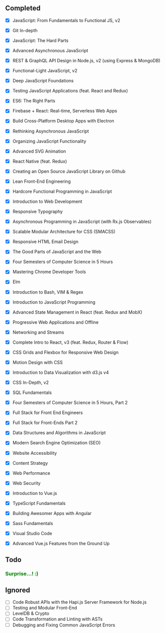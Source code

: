 ## Completed
- [x] JavaScript: From Fundamentals to Functional JS, v2
- [x] Git In-depth
- [x] JavaScript: The Hard Parts
- [x] Advanced Asynchronous JavaScript
- [x] REST & GraphQL API Design in Node.js, v2 (using Express & MongoDB)
- [x] Functional-Light JavaScript, v2
- [x] Deep JavaScript Foundations
- [x] Testing JavaScript Applications (feat. React and Redux)
- [x] ES6: The Right Parts
- [x] Firebase + React: Real-time, Serverless Web Apps
- [x] Build Cross-Platform Desktop Apps with Electron
- [x] Rethinking Asynchronous JavaScript
- [x] Organizing JavaScript Functionality
- [x] Advanced SVG Animation
- [x] React Native (feat. Redux)
- [x] Creating an Open Source JavaScript Library on Github
- [x] Lean Front-End Engineering
- [x] Hardcore Functional Programming in JavaScript
- [x] Introduction to Web Development
- [x] Responsive Typography
- [x] Asynchronous Programming in JavaScript (with Rx.js Observables)
- [x] Scalable Modular Architecture for CSS (SMACSS)
- [x] Responsive HTML Email Design
- [x] The Good Parts of JavaScript and the Web
- [x] Four Semesters of Computer Science in 5 Hours
- [x] Mastering Chrome Developer Tools
- [x] Elm
- [x] Introduction to Bash, VIM & Regex
- [x] Introduction to JavaScript Programming
- [x] Advanced State Management in React (feat. Redux and MobX)
- [x] Progressive Web Applications and Offline
- [x] Networking and Streams
- [x] Complete Intro to React, v3 (feat. Redux, Router & Flow)
- [x] CSS Grids and Flexbox for Responsive Web Design
- [x] Motion Design with CSS
- [x] Introduction to Data Visualization with d3.js v4
- [x] CSS In-Depth, v2
- [x] SQL Fundamentals
- [x] Four Semesters of Computer Science in 5 Hours, Part 2
- [x] Full Stack for Front End Engineers
- [x] Full Stack for Front-Ends Part 2
- [x] Data Structures and Algorithms in JavaScript
- [x] Modern Search Engine Optimization (SEO)
- [x] Website Accessibility
- [x] Content Strategy
- [x] Web Performance
- [x] Web Security
- [x] Introduction to Vue.js
- [x] TypeScript Fundamentals
- [x] Building Awesomer Apps with Angular
- [x] Sass Fundamentals
- [x] Visual Studio Code
- [x] Advanced Vue.js Features from the Ground Up


## Todo
### <span style="color:green">Surprise...! :)</span>

## Ignored
- [ ] Code Robust APIs with the Hapi.js Server Framework for Node.js
- [ ] Testing and Modular Front-End
- [ ] LevelDB & Crypto
- [ ] Code Transformation and Linting with ASTs
- [ ] Debugging and Fixing Common JavaScript Errors